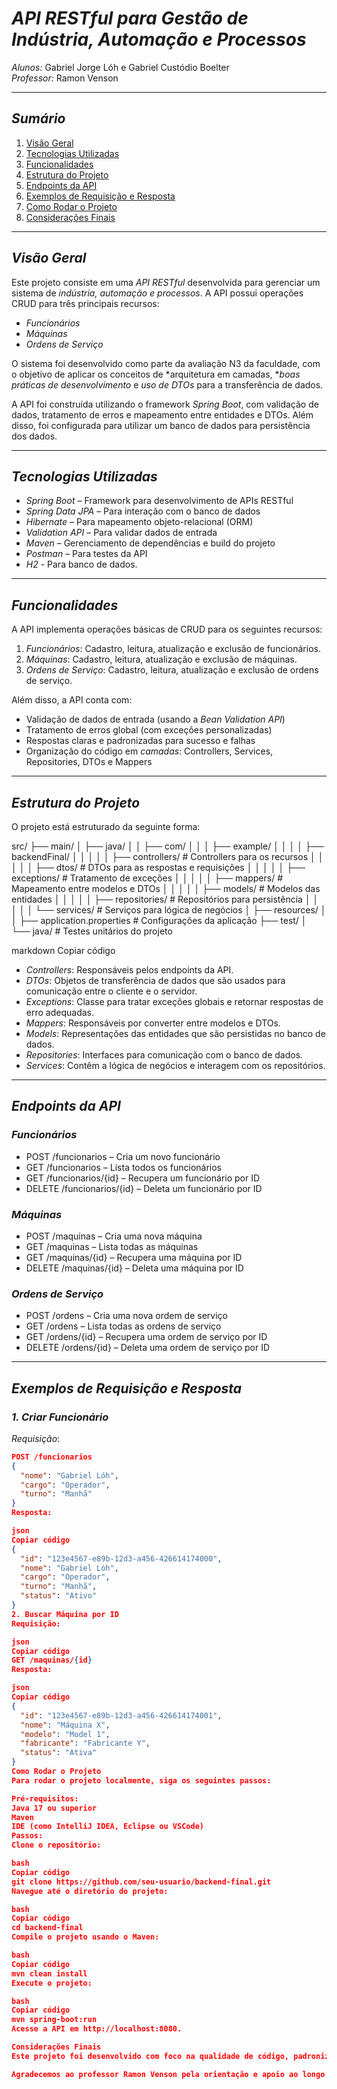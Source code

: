 # *API RESTful para Gestão de Indústria, Automação e Processos*

*Alunos:* Gabriel Jorge Lóh e Gabriel Custódio Boelter  
*Professor:* Ramon Venson

---

## *Sumário*

1. [Visão Geral](#visão-geral)
2. [Tecnologias Utilizadas](#tecnologias-utilizadas)
3. [Funcionalidades](#funcionalidades)
4. [Estrutura do Projeto](#estrutura-do-projeto)
5. [Endpoints da API](#endpoints-da-api)
6. [Exemplos de Requisição e Resposta](#exemplos-de-requisição-e-resposta)
7. [Como Rodar o Projeto](#como-rodar-o-projeto)
8. [Considerações Finais](#considerações-finais)

---

## *Visão Geral*

Este projeto consiste em uma *API RESTful* desenvolvida para gerenciar um sistema de *indústria, automação e processos*. A API possui operações CRUD para três principais recursos:

- *Funcionários*
- *Máquinas*
- *Ordens de Serviço*

O sistema foi desenvolvido como parte da avaliação N3 da faculdade, com o objetivo de aplicar os conceitos de *arquitetura em camadas, **boas práticas de desenvolvimento* e *uso de DTOs* para a transferência de dados.

A API foi construída utilizando o framework *Spring Boot*, com validação de dados, tratamento de erros e mapeamento entre entidades e DTOs. Além disso, foi configurada para utilizar um banco de dados para persistência dos dados.

---

## *Tecnologias Utilizadas*

- *Spring Boot* – Framework para desenvolvimento de APIs RESTful
- *Spring Data JPA* – Para interação com o banco de dados
- *Hibernate* – Para mapeamento objeto-relacional (ORM)
- *Validation API* – Para validar dados de entrada
- *Maven* – Gerenciamento de dependências e build do projeto
- *Postman* – Para testes da API
- *H2* - Para banco de dados.

---

## *Funcionalidades*

A API implementa operações básicas de CRUD para os seguintes recursos:

1. *Funcionários*: Cadastro, leitura, atualização e exclusão de funcionários.
2. *Máquinas*: Cadastro, leitura, atualização e exclusão de máquinas.
3. *Ordens de Serviço*: Cadastro, leitura, atualização e exclusão de ordens de serviço.

Além disso, a API conta com:

- Validação de dados de entrada (usando a *Bean Validation API*)
- Tratamento de erros global (com exceções personalizadas)
- Respostas claras e padronizadas para sucesso e falhas
- Organização do código em *camadas*: Controllers, Services, Repositories, DTOs e Mappers

---

## *Estrutura do Projeto*

O projeto está estruturado da seguinte forma:

src/ ├── main/ │ ├── java/ │ │ ├── com/ │ │ │ ├── example/ │ │ │ │ ├── backendFinal/ │ │ │ │ │ ├── controllers/ # Controllers para os recursos │ │ │ │ │ ├── dtos/ # DTOs para as respostas e requisições │ │ │ │ │ ├── exceptions/ # Tratamento de exceções │ │ │ │ │ ├── mappers/ # Mapeamento entre modelos e DTOs │ │ │ │ │ ├── models/ # Modelos das entidades │ │ │ │ │ ├── repositories/ # Repositórios para persistência │ │ │ │ │ └── services/ # Serviços para lógica de negócios │ ├── resources/ │ │ ├── application.properties # Configurações da aplicação ├── test/ │ └── java/ # Testes unitários do projeto

markdown
Copiar código

- *Controllers*: Responsáveis pelos endpoints da API.
- *DTOs*: Objetos de transferência de dados que são usados para comunicação entre o cliente e o servidor.
- *Exceptions*: Classe para tratar exceções globais e retornar respostas de erro adequadas.
- *Mappers*: Responsáveis por converter entre modelos e DTOs.
- *Models*: Representações das entidades que são persistidas no banco de dados.
- *Repositories*: Interfaces para comunicação com o banco de dados.
- *Services*: Contêm a lógica de negócios e interagem com os repositórios.

---

## *Endpoints da API*

### *Funcionários*

- POST /funcionarios – Cria um novo funcionário
- GET /funcionarios – Lista todos os funcionários
- GET /funcionarios/{id} – Recupera um funcionário por ID
- DELETE /funcionarios/{id} – Deleta um funcionário por ID

### *Máquinas*

- POST /maquinas – Cria uma nova máquina
- GET /maquinas – Lista todas as máquinas
- GET /maquinas/{id} – Recupera uma máquina por ID
- DELETE /maquinas/{id} – Deleta uma máquina por ID

### *Ordens de Serviço*

- POST /ordens – Cria uma nova ordem de serviço
- GET /ordens – Lista todas as ordens de serviço
- GET /ordens/{id} – Recupera uma ordem de serviço por ID
- DELETE /ordens/{id} – Deleta uma ordem de serviço por ID

---

## *Exemplos de Requisição e Resposta*

### *1. Criar Funcionário*

*Requisição*:

```json
POST /funcionarios
{
  "nome": "Gabriel Lóh",
  "cargo": "Operador",
  "turno": "Manhã"
}
Resposta:

json
Copiar código
{
  "id": "123e4567-e89b-12d3-a456-426614174000",
  "nome": "Gabriel Lóh",
  "cargo": "Operador",
  "turno": "Manhã",
  "status": "Ativo"
}
2. Buscar Máquina por ID
Requisição:

json
Copiar código
GET /maquinas/{id}
Resposta:

json
Copiar código
{
  "id": "123e4567-e89b-12d3-a456-426614174001",
  "nome": "Máquina X",
  "modelo": "Model 1",
  "fabricante": "Fabricante Y",
  "status": "Ativa"
}
Como Rodar o Projeto
Para rodar o projeto localmente, siga os seguintes passos:

Pré-requisitos:
Java 17 ou superior
Maven
IDE (como IntelliJ IDEA, Eclipse ou VSCode)
Passos:
Clone o repositório:

bash
Copiar código
git clone https://github.com/seu-usuario/backend-final.git
Navegue até o diretório do projeto:

bash
Copiar código
cd backend-final
Compile o projeto usando o Maven:

bash
Copiar código
mvn clean install
Execute o projeto:

bash
Copiar código
mvn spring-boot:run
Acesse a API em http://localhost:8080.

Considerações Finais
Este projeto foi desenvolvido com foco na qualidade de código, padronização e boas práticas de desenvolvimento de APIs RESTful. Com a implementação de DTOs, validação de dados e tratamento adequado de exceções, o projeto garante uma experiência robusta para quem for utilizar a API.

Agradecemos ao professor Ramon Venson pela orientação e apoio ao longo do desenvolvimento deste projeto, e também à nossa equipe de desenvolvimento, composta pelos alunos Gabriel Jorge Lóh e Gabriel Custódio Boelter.
